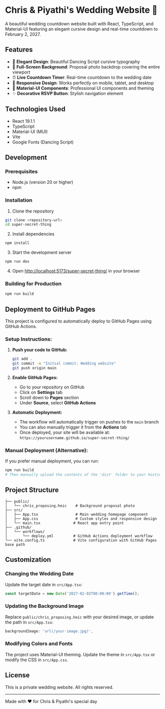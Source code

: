 # Chris & Piyathi's Wedding Website 💍

A beautiful wedding countdown website built with React, TypeScript, and Material-UI featuring an elegant cursive design and real-time countdown to February 2, 2027.

## Features

- 🎨 **Elegant Design**: Beautiful Dancing Script cursive typography
- 📸 **Full-Screen Background**: Proposal photo backdrop covering the entire viewport
- ⏰ **Live Countdown Timer**: Real-time countdown to the wedding date
- 📱 **Responsive Design**: Works perfectly on mobile, tablet, and desktop
- 🎯 **Material-UI Components**: Professional UI components and theming
- ✨ **Decorative RSVP Button**: Stylish navigation element

## Technologies Used

- React 19.1.1
- TypeScript
- Material-UI (MUI)
- Vite
- Google Fonts (Dancing Script)

## Development

### Prerequisites

- Node.js (version 20 or higher)
- npm

### Installation

1. Clone the repository
```bash
git clone <repository-url>
cd super-secret-thing
```

2. Install dependencies
```bash
npm install
```

3. Start the development server
```bash
npm run dev
```

4. Open [http://localhost:5173/super-secret-thing/](http://localhost:5173/super-secret-thing/) in your browser

### Building for Production

```bash
npm run build
```

## Deployment to GitHub Pages

This project is configured to automatically deploy to GitHub Pages using GitHub Actions.

### Setup Instructions:

1. **Push your code to GitHub:**
   ```bash
   git add .
   git commit -m "Initial commit: Wedding website"
   git push origin main
   ```

2. **Enable GitHub Pages:**
   - Go to your repository on GitHub
   - Click on **Settings** tab
   - Scroll down to **Pages** section
   - Under **Source**, select **GitHub Actions**

3. **Automatic Deployment:**
   - The workflow will automatically trigger on pushes to the `main` branch
   - You can also manually trigger it from the **Actions** tab
   - Once deployed, your site will be available at: `https://yourusername.github.io/super-secret-thing/`

### Manual Deployment (Alternative):

If you prefer manual deployment, you can run:
```bash
npm run build
# Then manually upload the contents of the 'dist' folder to your hosting service
```

## Project Structure

```
├── public/
│   └── chris_proposing.heic    # Background proposal photo
├── src/
│   ├── App.tsx                 # Main wedding homepage component
│   ├── App.css                 # Custom styles and responsive design
│   └── main.tsx               # React app entry point
├── .github/
│   └── workflows/
│       └── deploy.yml         # GitHub Actions deployment workflow
└── vite.config.ts             # Vite configuration with GitHub Pages base path
```

## Customization

### Changing the Wedding Date
Update the target date in `src/App.tsx`:
```typescript
const targetDate = new Date('2027-02-02T00:00:00').getTime();
```

### Updating the Background Image
Replace `public/chris_proposing.heic` with your desired image, or update the path in `src/App.tsx`:
```typescript
backgroundImage: 'url(/your-image.jpg)',
```

### Modifying Colors and Fonts
The project uses Material-UI theming. Update the theme in `src/App.tsx` or modify the CSS in `src/App.css`.

## License

This is a private wedding website. All rights reserved.

---

Made with ❤️ for Chris & Piyathi's special day
